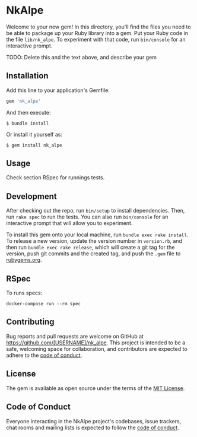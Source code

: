 # NkAlpe

Welcome to your new gem! In this directory, you'll find the files you need to be able to package up your Ruby library into a gem. Put your Ruby code in the file `lib/nk_alpe`. To experiment with that code, run `bin/console` for an interactive prompt.

TODO: Delete this and the text above, and describe your gem

## Installation

Add this line to your application's Gemfile:

```ruby
gem 'nk_alpe'
```

And then execute:

    $ bundle install

Or install it yourself as:

    $ gem install nk_alpe

## Usage

Check section RSpec for runnings tests.

## Development

After checking out the repo, run `bin/setup` to install dependencies. Then, run `rake spec` to run the tests. You can also run `bin/console` for an interactive prompt that will allow you to experiment.

To install this gem onto your local machine, run `bundle exec rake install`. To release a new version, update the version number in `version.rb`, and then run `bundle exec rake release`, which will create a git tag for the version, push git commits and the created tag, and push the `.gem` file to [rubygems.org](https://rubygems.org).

## RSpec

To runs specs:

    docker-compose run --rm spec

## Contributing

Bug reports and pull requests are welcome on GitHub at https://github.com/[USERNAME]/nk_alpe. This project is intended to be a safe, welcoming space for collaboration, and contributors are expected to adhere to the [code of conduct](https://github.com/[USERNAME]/nk_alpe/blob/master/CODE_OF_CONDUCT.md).

## License

The gem is available as open source under the terms of the [MIT License](https://opensource.org/licenses/MIT).

## Code of Conduct

Everyone interacting in the NkAlpe project's codebases, issue trackers, chat rooms and mailing lists is expected to follow the [code of conduct](https://github.com/[USERNAME]/nk_alpe/blob/master/CODE_OF_CONDUCT.md).
